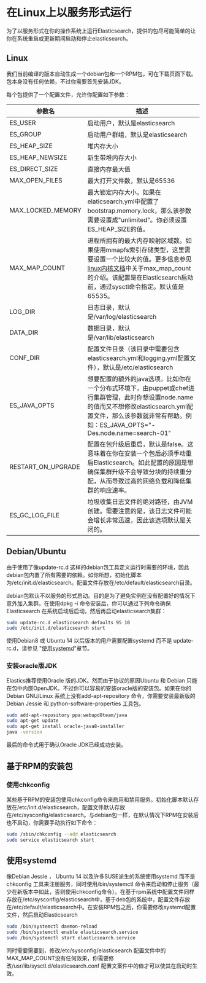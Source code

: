# 在Linux上以服务形式运行

为了以服务形式在你的操作系统上运行Elasticsearch，提供的包尽可能简单的让你在系统重启或更新期间启动和停止elasticsearch。

## Linux

我们当前编译的版本自动生成一个debian包和一个RPM包，可在下载页面下载。包本身没有任何依赖，不过你需要首先安装JDK。

每个包提供了一个配置文件，允许你配置如下参数：

| 参数名 | 描述 |
| --- | --- |
| ES\_USER | 启动用户，默认是elasticsearch |
| ES\_GROUP | 启动用户群组，默认是elasticsearch |
| ES\_HEAP\_SIZE | 堆内存大小 |
| ES\_HEAP\_NEWSIZE | 新生带堆内存大小 |
| ES\_DIRECT\_SIZE | 直接内存最大值 |
| MAX\_OPEN\_FILES | 最大打开文件数，默认是65536 |
| MAX\_LOCKED\_MEMORY | 最大锁定内存大小。如果在elaticsearch.yml中配置了bootstrap.memory.lock，那么该参数需要设置成"unlimited"。你必须设置ES\_HEAP\_SIZE的值。 |
| MAX\_MAP\_COUNT | 进程所拥有的最大内存映射区域数。如果使用mmapfs索引存储类型，这里需要设置一个比较大的值。更多信息参见[linux内核文档](https://github.com/torvalds/linux/blob/master/Documentation/sysctl/vm.txt)中关于max\_map\_count的介绍。该配置是在Elasticsearch启动前，通过sysctl命令指定。默认值是65535。 |
| LOG\_DIR | 日志目录，默认是\/var\/log\/elasticsearch |
| DATA\_DIR | 数据目录，默认是\/var\/lib\/elasticsearch |
| CONF\_DIR | 配置文件目录（该目录中需要包含elasticsearch.yml和logging.yml配置文件），默认是\/etc\/elasticsearch |
| ES\_JAVA\_OPTS | 想要配置的额外的java选项。比如你在一个分布式环境下，由puppet或chef进行集群管理，此时你想设置node.name的值而又不想修改elasticsearch.yml配置文件，那么该参数就非常有帮助。例如：ES\_JAVA\_OPTS="-Des.node.name=search-01" |
| RESTART\_ON\_UPGRADE | 配置在包升级后重启，默认是false。这意味着在你在安装一个包后必须手动重启Elasticsearch。如此配置的原因是想确保集群升级不会导致分块的持续重分配，从而导致过高的网络负载和降低集群的响应速率。 |
| ES\_GC\_LOG\_FILE | 垃圾收集日志文件的绝对路径，由JVM创建。需要注意的是，该日志文件可能会增长非常迅速，因此该选项默认是关闭的。 |

## Debian\/Ubuntu

由于使用了像update-rc.d 这样的debian包工具定义运行时需要的环境，因此debian包内置了所有需要的依赖。如你所想，初始化脚本为\/etc\/init.d\/elasticsearch。配置文件存放在\/etc\/default\/elasticsearch目录。

debian包默认不以服务的形式启动。目的是为了避免实例在没有配置好的情况下意外加入集群。在使用dpkg -i 命令安装后，你可以通过下列命令确保Elasticsearch 在系统启动后启动，然后再启动elasticsearch集群：

```bash
sudo update-rc.d elasticsearch defaults 95 10
sudo /etc/init.d/elasticsearch start
```

使用Debian8 或 Ubuntu 14 以后版本的用户需要配置systemd 而不是 update-rc.d，请参见 "[使用systemd](#使用systemd)"章节。

### 安装oracle版JDK

Elastics推荐使用Oracle 版的JDK。然而由于协议的原因Ubuntu 和 Debian 只能在包中内嵌OpenJDK。不过你可以容易的安装oracle版的安装包。如果在你的Debian GNU\/Linux 系统上没有add-apt-repository 命令，你需要安装最新版的Debian Jessie 和 python-software-properties 工具包。

```bash
sudo add-apt-repository ppa:webupd8team/java
sudo apt-get update
sudo apt-get install oracle-java8-installer
java -version
```

最后的命令式用于确认Oracle JDK已经成功安装。

## 基于RPM的安装包

### 使用chkconfig

某些基于RPM的安装包使用chkconfig命令来启用和禁用服务。初始化脚本默认存放在\/etc\/init.d\/elasticsearch，配置文件默认存放在\/etc\/sysconfig\/elasticsearch。与debian包一样，在默认情况下RPM在安装后也不启动，你需要手动执行如下命令：

```bash
sudo /sbin/chkconfig --add elasticsearch
sudo service elasticsearch start
```

## 使用systemd

像Debian Jessie ， Ubuntu 14 以及许多SUSE派生的系统使用systemd 而不是 chkconfig 工具来注册服务，同时使用\/bin\/systemctl 命令来启动和停止服务（最少在新版本中如此，否则使用chkconfig命令）。在基于rpm系统中配置文件同样存放在\/etc\/sysconfig\/elasticsearch中，基于deb包的系统中，配置文件存放在\/etc\/default\/elasticsearch中。在安装RPM包之后，你需要修改systemd配置文件，然后启动Elasticsearch

```bash
sudo /bin/systemctl daemon-reload
sudo /bin/systemctl enable elasticsearch.service
sudo /bin/systemctl start elasticsearch.service
```

同时需要需要到，修改\/etc\/sysconfig\/elasticsearch 配置文件中的MAX\_MAP\_COUNT没有任何效果，你需要修改\/usr\/lib\/sysctl.d\/elasticsearch.conf 配置文案件中的值才可以使其在启动时生效。

